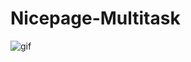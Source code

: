 # Nicepage-Multitask
![gif](https://github.com/walaazahran/Nicepage-Multitask/blob/master/rec.gif?raw=true)
